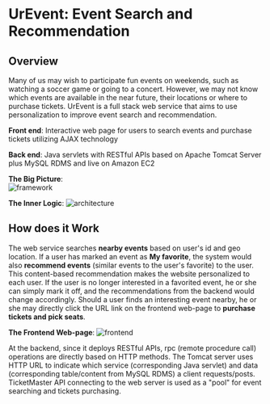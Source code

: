 # UrEvent: Event Search and Recommendation
## Overview

Many of us may wish to participate fun events on weekends, such as watching a soccer game or going to a concert. However, we may not know which events are available in the near future, their locations or where to purchase tickets.
UrEvent is a full stack web service that aims to use personalization to improve event search and recommendation.

**Front end**: Interactive web page for users to search events and purchase tickets utilizing AJAX technology

**Back end**: Java servlets with RESTful APIs based on Apache Tomcat Server plus MySQL RDMS and live on Amazon EC2

**The Big Picture**:  
![framework](https://github.com/ZjWeb200/UrEvent/blob/master/logic.png)

**The Inner Logic**:
![architecture](https://user-images.githubusercontent.com/31113955/40943643-c04315c0-6806-11e8-80bc-ba6bc700f0cc.png)

## How does it Work
The web service searches **nearby events** based on user's id and geo location. If a user has marked an event as **My favorite**, the system would also **recommend events** (similar events to the user's favorite) to the user. This content-based recommendation makes the website personalized to each user. If the user is no longer interested in a favorited event, he or she can simply mark it off, and the recommendations from the backend would change accordingly.
Should a user finds an interesting event nearby, he or she may directly click the URL link on the frontend web-page to **purchase tickets and pick seats**.

**The Frontend Web-page**:
![frontend](https://user-images.githubusercontent.com/31113955/40945762-2760dc30-680f-11e8-836a-91ff9354ad07.png)

At the backend, since it deploys RESTful APIs, rpc (remote procedure call) operations are directly based on HTTP methods. The Tomcat server uses HTTP URL to indicate which service (corresponding Java servlet) and data (corresponding table/content from MySQL RDMS) a client requests/posts. TicketMaster API connecting to the web server is used as a "pool" for event searching and tickets purchasing.
